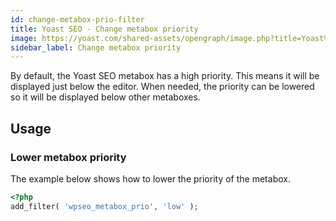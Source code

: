 ```yaml
---
id: change-metabox-prio-filter
title: Yoast SEO - Change metabox priority
image: https://yoast.com/shared-assets/opengraph/image.php?title=Yoast%20SEO%20-%20Change%20metabox%20priority
sidebar_label: Change metabox priority
---
```

By default, the Yoast SEO metabox has a high priority. This means it will be displayed just below the editor. When needed, the priority can be lowered so it will be displayed below other metaboxes.

## Usage
### Lower metabox priority

The example below shows how to lower the priority of the metabox.
```php
<?php
add_filter( 'wpseo_metabox_prio', 'low' );
```
